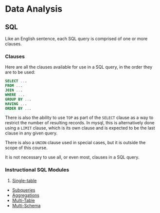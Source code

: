 # Data Analysis

## SQL

Like an English  sentence, each SQL query is comprised of one or more clauses.

### Clauses

Here are all the clauses available for use in a SQL query, in the order they are to be used:

```` sql
SELECT ...
FROM ...
JOIN ...
WHERE ...
GROUP BY ...
HAVING ...
ORDER BY ...
````

There is also the ability to use `TOP` as part of the `SELECT` clause as a way to restrict the number of resulting records. In mysql, this is alternatively done using a `LIMIT` clause, which is its own clause and is expected to be the last clause in any given query.

There is also a `UNION` clause used in special cases, but it is outside the scope of this course.

It is not necessary to use all, or even most, clauses in a SQL query.

### Instructional SQL Modules

 1. [Single-table](data-analysis/single-table-sql.md)
  * [Subqueries](data-analysis/subqueries.md)
  * [Aggregations](data-analysis/single-table-aggregate-sql.md)
 * [Multi-Table](data-analysis/multi-table-sql.md)
  * [Multi-Schema](notes/data-analysis/multi-database-sql.md)
